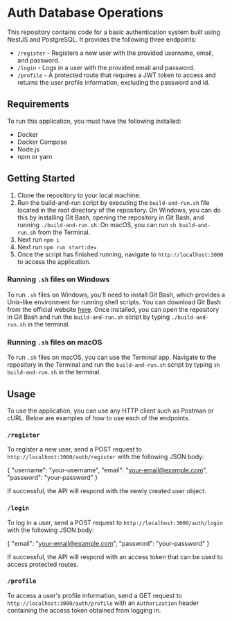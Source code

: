 # Auth Database Operations

This repository contains code for a basic authentication system built using NestJS and PostgreSQL. It provides the following three endpoints:

- `/register` - Registers a new user with the provided username, email, and password.
- `/login` - Logs in a user with the provided email and password.
- `/profile` - A protected route that requires a JWT token to access and returns the user profile information, excluding the password and id.

## Requirements

To run this application, you must have the following installed:

- Docker
- Docker Compose
- Node.js
- npm or yarn

## Getting Started

1. Clone the repository to your local machine.
2. Run the build-and-run script by executing the `build-and-run.sh` file located in the root directory of the repository. On Windows, you can do this by installing Git Bash, opening the repository in Git Bash, and running `./build-and-run.sh`. On macOS, you can run `sh build-and-run.sh` from the Terminal.
3. Next run `npm i`
4. Next run `npm run start:dev`
5. Once the script has finished running, navigate to `http://localhost:3000` to access the application.

### Running `.sh` files on Windows

To run `.sh` files on Windows, you'll need to install Git Bash, which provides a Unix-like environment for running shell scripts. You can download Git Bash from the official website [here](https://git-scm.com/downloads). Once installed, you can open the repository in Git Bash and run the `build-and-run.sh` script by typing `./build-and-run.sh` in the terminal.

### Running `.sh` files on macOS

To run `.sh` files on macOS, you can use the Terminal app. Navigate to the repository in the Terminal and run the `build-and-run.sh` script by typing `sh build-and-run.sh` in the terminal.

## Usage

To use the application, you can use any HTTP client such as Postman or cURL. Below are examples of how to use each of the endpoints.

### `/register`

To register a new user, send a POST request to `http://localhost:3000/auth/register` with the following JSON body:

{
"username": "your-username",
"email": "your-email@example.com",
"password": "your-password"
}

If successful, the API will respond with the newly created user object.

### `/login`

To log in a user, send a POST request to `http://localhost:3000/auth/login` with the following JSON body:

{
"email": "your-email@example.com",
"password": "your-password"
}

If successful, the API will respond with an access token that can be used to access protected routes.

### `/profile`

To access a user's profile information, send a GET request to `http://localhost:3000/auth/profile` with an `Authorization` header containing the access token obtained from logging in.
